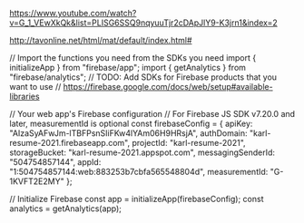 https://www.youtube.com/watch?v=G_1_VEwXkQk&list=PLISG6SSQ9nqyuuTjr2cDApJlY9-K3jrn1&index=2

http://tavonline.net/html/mat/default/index.html#

// Import the functions you need from the SDKs you need
import { initializeApp } from "firebase/app";
import { getAnalytics } from "firebase/analytics";
// TODO: Add SDKs for Firebase products that you want to use
// https://firebase.google.com/docs/web/setup#available-libraries

// Your web app's Firebase configuration
// For Firebase JS SDK v7.20.0 and later, measurementId is optional
const firebaseConfig = {
  apiKey: "AIzaSyAFwJm-lTBFPsnSIiFKw4lYAm06H9HRsjA",
  authDomain: "karl-resume-2021.firebaseapp.com",
  projectId: "karl-resume-2021",
  storageBucket: "karl-resume-2021.appspot.com",
  messagingSenderId: "504754857144",
  appId: "1:504754857144:web:883253b7cbfa565548804d",
  measurementId: "G-1KVFT2E2MY"
};

// Initialize Firebase
const app = initializeApp(firebaseConfig);
const analytics = getAnalytics(app);